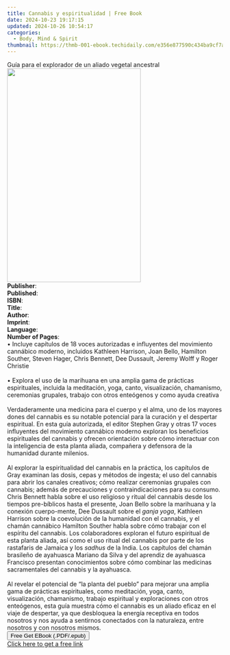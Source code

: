 ```yaml
---
title: Cannabis y espiritualidad | Free Book
date: 2024-10-23 19:17:15
updated: 2024-10-26 10:54:17
categories:
  - Body, Mind & Spirit
thumbnail: https://thmb-001-ebook.techidaily.com/e356e877590c434ba9cf7a03c2aa51f702906fc6cbe1e1d10ff461f4edeb93c6.jpg
---
```

<main id="book-container">
  <div class="flex flex-col">
    <div class="book-brief flex-1 py-6 px-4 sm:p-6 md:py-10 md:px-8">
      <!-- brief-->
      <div class="book-brief-main">
        Guía para el explorador de un aliado vegetal ancestral
      </div>
    </div>
    <div
      class="book-meta-info flex-1 grid gap-4 col-start-1 col-end-3 row-start-1 sm:mb-6 sm:grid-cols-4 lg:gap-6 lg:col-start-2 lg:row-end-6 lg:row-span-6 lg:mb-0"
    >
      <div
        class="book-meta-info-left place-content-center mt-4 p-4 text-sm leading-6 col-start-2 col-span-2 dark:text-slate-400"
      >
        <img
          class="w-full h-500 object-cover rounded-lg sm:h-255 sm:col-span-2 lg:col-span-full"
          src="https://img-001-ebook.techidaily.com/3c6d08c06dd54b38a42150c1382c3ed50e33198dac428cf64792180f820e8f70.jpg"
          alt=""
          width="312"
          height="500"
        />
      </div>
      <div
        class="book-meta-info-right mt-2 col-start-1 row-start-2 col-span-3 self-center"
      >
        <!-- meta data  -->
        <div class="flex flex-col px-4 md:px-8">
          <div class="flex-1">
            <strong>Publisher</strong>:<span class="px-2"></span>
          </div>
          <div class="flex-1">
            <strong>Published</strong>:<span class="px-2"></span>
          </div>
          <div class="flex-1">
            <strong>ISBN</strong>:<span class="px-2"></span>
          </div>
          <div class="flex-1">
            <strong>Title</strong>:<span class="px-2"></span>
          </div>
          <div class="flex-1">
            <strong>Author</strong>:<span class="px-2"></span>
          </div>
          <div class="flex-1">
            <strong>Imprint</strong>:<span class="px-2"></span>
          </div>
          <div class="flex-1">
            <strong>Language</strong>:<span class="px-2"></span>
          </div>
          <div class="flex-1">
            <strong>Number of Pages</strong>:<span class="px-2"></span>
          </div>
        </div>
      </div>
    </div>
    <div class="book-description flex-1 py-6 px-4 sm:p-6 md:py-10 md:px-8">
      <div class="book-description-main">
        <div accordion-content="" id="description">
          • Incluye capítulos de 18 voces autorizadas e influyentes del
          movimiento cannábico moderno, incluidos Kathleen Harrison, Joan Bello,
          Hamilton Souther, Steven Hager, Chris Bennett, Dee Dussault, Jeremy
          Wolff y Roger Christie<br /><br />• Explora el uso de la marihuana en
          una amplia gama de prácticas espirituales, incluida la meditación,
          yoga, canto, visualización, chamanismo, ceremonias grupales, trabajo
          con otros enteógenos y como ayuda creativa<br /><br />Verdaderamente
          una medicina para el cuerpo y el alma, uno de los mayores dones del
          cannabis es su notable potencial para la curación y el despertar
          espiritual. En esta guía autorizada, el editor Stephen Gray y otras 17
          voces influyentes del movimiento cannábico moderno exploran los
          beneficios espirituales del cannabis y ofrecen orientación sobre cómo
          interactuar con la inteligencia de esta planta aliada, compañera y
          defensora de la humanidad durante milenios. <br /><br />Al explorar la
          espiritualidad del cannabis en la práctica, los capítulos de Gray
          examinan las dosis, cepas y métodos de ingesta; el uso del cannabis
          para abrir los canales creativos; cómo realizar ceremonias grupales
          con cannabis; además de precauciones y contraindicaciones para su
          consumo. Chris Bennett habla sobre el uso religioso y ritual del
          cannabis desde los tiempos pre-bíblicos hasta el presente, Joan Bello
          sobre la marihuana y la conexión cuerpo-mente, Dee Dussault sobre el
          <i>ganja yoga</i>, Kathleen Harrison sobre la coevolución de la
          humanidad con el cannabis, y el chamán cannábico Hamilton Souther
          habla sobre cómo trabajar con el espíritu del cannabis. Los
          colaboradores exploran el futuro espiritual de esta planta aliada, así
          como el uso ritual del cannabis por parte de los rastafaris de Jamaica
          y los <i>sadhus</i> de la India. Los capítulos del chamán brasileño de
          ayahuasca Mariano da Silva y del aprendiz de ayahuasca Francisco
          presentan conocimientos sobre cómo combinar las medicinas
          sacramentales del cannabis y la ayahuasca.<br /><br />Al revelar el
          potencial de “la planta del pueblo” para mejorar una amplia gama de
          prácticas espirituales, como meditación, yoga, canto, visualización,
          chamanismo, trabajo espiritual y exploraciones con otros enteógenos,
          esta guía muestra cómo el cannabis es un aliado eficaz en el viaje de
          despertar, ya que desbloquea la energía receptiva en todos nosotros y
          nos ayuda a sentirnos conectados con la naturaleza, entre nosotros y
          con nosotros mismos.
        </div>
        <div class="accordion-fader"></div>
      </div>
    </div>
    <div class="book-excerpts flex-1 py-6 px-4 sm:p-6 md:py-10 md:px-8"></div>
    <div
      class="book-about-author flex-1 py-6 px-4 sm:p-6 md:py-10 md:px-8"
    ></div>
    <div class="book-free-get flex-1 py-6 px-4 sm:p-6 md:py-10 md:px-8">
      <button
        id="btn-free-get"
        class="bg-blue-500 hover:bg-blue-700 text-white font-bold py-2 px-4 rounded"
      >
        Free Get EBook (.PDF/.epub)
      </button>
      <div id="countdown-display" class="px-2 text-lg mt-2"></div>
      <a
        id="free-link"
        class="hidden bg-blue-500 hover:bg-blue-700 text-white font-bold py-2 px-4 rounded"
        href="https://www.ebooks.com/en-us/book/211441845/cannabis-y-espiritualidad/stephen-gray/"
        target="_blank"
        >Click here to get a free link</a
      >
    </div>
    <script>
      let countdownTime = 0;
      let countdownInterval = null;
      document
        .getElementById('btn-free-get')
        .addEventListener('click', startCountdown);
      function startCountdown() {
        countdownTime = new Date().getTime() + 60000 * 3;
        countdownInterval = setInterval(updateCountdown, 1000);
        document.getElementById('btn-free-get').disabled = true;
        document
          .getElementById('btn-free-get')
          .classList.add('bg-gray-500', 'cursor-not-allowed');
      }
      function updateCountdown() {
        let currentTime = new Date().getTime();
        let timeLeft = countdownTime - currentTime;
        let secondsLeft = Math.floor(timeLeft / 1000);
        document.getElementById('countdown-display').innerHTML =
          `Remaining time: ${secondsLeft} seconds.`;
        if (secondsLeft <= 0) {
          clearInterval(countdownInterval);
          document.getElementById('btn-free-get').classList.add('hidden');
          document.getElementById('free-link').classList.remove('hidden');
          document.getElementById('countdown-display').innerHTML = '';
        }
      }
    </script>
  </div>
</main>
